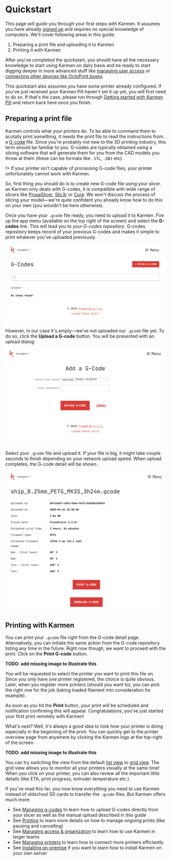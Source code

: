 # Quickstart

This page will guide you through your first steps with Karmen. It assumes you
have already [signed up](https://cloud.karmen.tech/register) and requires no
special knowledge of computers. We'll cover following areas in this guide:

1. Preparing a print file and uploading it to Karmen
2. Printing it with Karmen

After you've completed the quickstart, you should have all the necessary
knowledge to start using Karmen on daily basis and be ready to start digging
deeper in more advanced stuff like [managing user access](access.md) or
[connecting other devices like OctoPrint
boxes](printers.md?id=adding-an-octoprint-device).

This quickstart also assumes you have some printer already configured. If you've
just received your Karmen Pill haven't set it up yet, you will first need to do
so. If that's the case, please run through [Getting started with Karmen
Pill](pill-getting-started.md) and return back here once you finish.

## Preparing a print file

Karmen controls what your printers do. To be able to command them to acutally
print something, it needs the print file to read the instructions from: a
[G-code](https://reprap.org/wiki/G-code) file. Since you're probably not new to
the 3D printing industry, this term should be familiar to you. G-codes are
typically obtained using a slicing software that will generate them for you from
the CAD models you throw at them (these can be formats like `.STL`, `.OBJ` etc).

!> If your printer isn't capable of processing G-code files, your printer
unfortunately cannot work with Karmen.

So, first thing you should do is to create new G-code file using your slicer. as
Karmen only deals with G-codes, it is compatible with wide range of slicers like
[PrusaSlicer](https://www.prusa3d.com/prusaslicer/),
[Slic3r](https://slic3r.org/) or
[Cura](https://ultimaker.com/software/ultimaker-cura). We won't discuss the
process of slicing your model—we're quite confident you already know how to do
this on your own (you wouldn't be here otherwise).

Once you have your `.gcode` file ready, you need to upload it to Karmen. Fire up
the app menu (available on the top right of the screen) and select the
**G-codes** link. This will lead you to your *G-codes repository*. G-codes
repository keeps record of your previous G-codes and makes it simple to print
whatever you've uploaded previously.


<div class="center">

![G-codes repository](_media/quickstart-gcodes.png ":size=600x292")

</div>

However, in our case it's empty—we've not uploaded our `.gcode` file yet. To do so,
click the **Upload a G-code** button. You will be presented with an upload dialog:

<div class="center">

![G-code upload dialog](_media/quickstart-upload.png ":size=600x357")

</div>

Select your `.gcode` file and upload it. If your file is big, it might take
couple seconds to finish depending on your network upload speed. When upload
completes, the G-code detail will be shown.


<div class="center">

![G-code detail](_media/quickstart-gcode-detail.png ":size=600x518")

</div>

## Printing with Karmen

You can print your `.gcode` file right from the G-code detail page.
Alternatively, you can initiate the same action from the G-code repository
listing any time in the future. Right now though, we want to proceed with the
print. Click on the **Print G-code** button.

**TODO: add missing image to illustrate this**

You will be requested to select the printer you want to print this file on.
Since you only have one printer registered, the choice is quite obvious. Later,
when you register more printers (should you want to), you can pick the right one
for the job (taking loaded filament into consideration for example).

As soon as you hit the **Print** button, your print will be scheduled and
notification confirming this will appear. Congratulations, you've just started
your first print remotely with Karmen!

What's next? Well, it's always a good idea to look how your printer is doing
especially in the beginning of the print. You can quickly get to the printer
overview page from anywhere by clicking the Karmen logo at the top-right of the screen.

**TODO: add missing image to illustrate this**

You can try switching the view from the default [list
view](printing.md?id=list-view) to [grid view](printing.md?id=grid-view). The
grid view allows you to monitor all your printers visually at the same time!
When you click on your printer, you can also review all the important little
details (like ETA, print progress, extruder temperature etc.).

If you've read this far, you now know everything you need to use Karmen instead of
oldschool SD cards to transfer the `.gcode` files. But Karmen offers much more:

- See [Managing g-codes](gcodes.md) to learn how to upload G-codes directly from your slicer as well as the manual upload described in this guide
- See [Printing](printing.md) to learn more details on how to manage ongoing prints (like pausing and cancelling)
- See [Managing access & organization](access.md) to learn how to use Karmen in larger teams
- See [Managing printers](printers.md) to learn how to connect more printers efficiently
- See [Installing on-premise](on-premise.md) if you want to learn how to install Karmen on your own server
